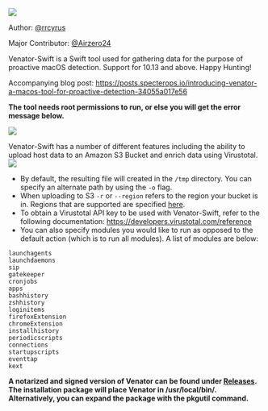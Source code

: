 ![](https://github.com/richiercyrus/Venator-Swift/blob/master/VenatorSwift.png)

Author: [@rrcyrus](https://twitter.com/rrcyrus)

Major Contributor: [@Airzero24](https://twitter.com/Airzero24)

Venator-Swift is a Swift tool used for gathering data for the purpose of proactive macOS detection. Support for 10.13 and above. Happy Hunting!

Accompanying blog post: https://posts.specterops.io/introducing-venator-a-macos-tool-for-proactive-detection-34055a017e56

**The tool needs root permissions to run, or else you will get the error message below.**

![](https://github.com/richiercyrus/Venator-Swift/blob/master/images/Screen%20Shot%202020-06-26%20at%209.35.45%20AM.png)

Venator-Swift has a number of different features including the ability to upload host data to an Amazon S3 Bucket and enrich data using Virustotal.
![](https://github.com/richiercyrus/Venator-Swift/blob/master/images/Screen%20Shot%202020-06-26%20at%209.36.57%20AM.png)

- By default, the resulting file will created in the `/tmp` directory. You can specify an alternate path by using the `-o` flag.
- When uploading to S3 `-r` or `--region` refers to the region your bucket is in. Regions that are supported are specified [here](https://docs.aws.amazon.com/general/latest/gr/rande.html#regional-endpoints). 
- To obtain a Virustotal API key to be used with Venator-Swift, refer to the following documentation: https://developers.virustotal.com/reference
- You can also specify modules you would like to run as opposed to the default action (which is to run all modules). A list of modules are below: 
```
launchagents
launchdaemons
sip
gatekeeper
cronjobs
apps
bashhistory
zshhistory
loginitems
firefoxExtension
chromeExtension
installhistory
periodicscripts
connections
startupscripts
eventtap
kext
```

**A notarized and signed version of Venator can be found under [Releases](https://github.com/richiercyrus/Venator-Swift/releases). The installation package will place Venator in /usr/local/bin/. Alternatively, you can expand the package with the pkgutil command.**


